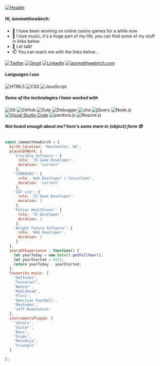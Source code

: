 <!-- **iammatthewbirch1/iammatthewbirch1** is a ✨ _special_ ✨ repository because its `README.md` (this file) appears on your GitHub profile. -->
[![Header](http://iammatthewbirch.com/dist/img/github-header.png)](https://iammatthewbirch1.github.io/)

##### Hi, iammatthewbirch:

- 🎲 I have been working on online casino games for a while now
- 🎵 I love music, it's a huge part of my life, you can find some of my stuff in links below
- :speech_balloon: Let talk!
- :mailbox: You can reach me with the links below...

[![Twitter](https://img.shields.io/badge/-TWITTER-1DA1F2?style=for-the-badge&logo=twitter&logoColor=white)](https://www.twitter.com/iammatthewbirch/)
[![Gmail](https://img.shields.io/badge/-GMAIL-D14836?style=for-the-badge&logo=gmail&logoColor=white)](mailto:iammatthewbirch@gmail.com)
[![LinkedIn](https://img.shields.io/badge/-LINKEDIN-0077B5?style=for-the-badge&logo=linkedin&logoColor=white)](https://www.linkedin.com/in/iammatthewbirch/)
[![iammatthewbirch.com](https://img.shields.io/badge/-iammatthewbirch.COM-00E888?style=for-the-badge)](https://www.iammatthewbirch.com/)

##### Languages I use

![HTML5](https://img.shields.io/badge/-HTML5-000000?style=flat&logo=html5)
![CSS](https://img.shields.io/badge/-CSS-000000?style=flat&logo=css3)
![JavaScript](https://img.shields.io/badge/-JavaScript-000000?style=flat&logo=javascript)

##### Some of the technologies I have worked with

![Git](https://img.shields.io/badge/-Git-444444?style=flat&logo=git&logoColor=F05032)
![GitHub](https://img.shields.io/badge/-GitHub-444444?style=flat&logo=github&logoColor=181717)
![Gulp](https://img.shields.io/badge/-Gulp-444444?style=flat&logo=gulp&logoColor=181717)
![Debugger](https://img.shields.io/badge/-Debugger-444444?style=flat&logo=googlechrome&logoColor=181717)
![Jira](https://img.shields.io/badge/-Jira-444444?style=flat&logo=jira-software&logoColor=white&logoColor=0052CC)
![jQuery](https://img.shields.io/badge/-jQuery-444444?style=flat&logo=jQuery&logoColor=0769AD)
![Node.js](https://img.shields.io/badge/-Node.js-444444?style=flat&logo=node.js&logoColor=339933)
[![Visual Studio Code](https://img.shields.io/badge/-VSCode-444444?style=flat&logo=visual-studio-code&logoColor=007ACC)](https://github.com/microsoft/vscode)
![pandora.js](https://img.shields.io/badge/-Phaser-444444?style=flat)
![Require.js](https://img.shields.io/badge/-Require-444444?style=flat)

##### Not heard enough about me? here's some more in {object} form 😎
<!-- wi*quL3fcV -->

```javascript

const iammatthewbirch = {
  birth_location: 'Manchester, UK',
  placesOfWork: {
    'Crucible Software': {
      role: 'JS Game Developer',
      duration: 'current'
     },
    '32BRAINS': {
      role: 'Web Developer / Consultant',
      duration: 'current'
     },
    'IGT Ltd': {
      role: 'JS Game Developer',
      duration: 2
     },
    'Pulsar Healthcare': {
      role: 'JS Developer',
      duration: 1
     },
    'Bright Future Software': {
      role: 'Web Developer',
      duration: 2
     }
  },
  yearsOfExperience : function() {
    let yearToday = new Date().getFullYear();
    let yearStarted = 2013;
    return yearToday - yearStarted;
  },
  favourite_music: [
    'Deftones', 
    'Tesseract', 
    'Weezer', 
    'Radiohead', 
    'Plini', 
    'American Football', 
    'Mastodon', 
    'Jeff Rosenstock'
  ],
  instrumentsPlayed: [
    'Vocals',
    'Guitar',
    'Bass',
    'Drums',
    'Melodica',
    'triangle'
  ]
  
};
```
